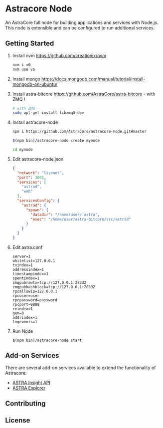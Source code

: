 Astracore Node
============

An AstraCore full node for building applications and services with Node.js. This node is extensible and can be configured to run additional services.

## Getting Started

1. Install nvm https://github.com/creationix/nvm  

    ```bash
    nvm i v6
    nvm use v6
    ```  
2. Install mongo https://docs.mongodb.com/manual/tutorial/install-mongodb-on-ubuntu/  

3. Install astra-bitcore https://github.com/AstraCore/astra-bitcore - with ZMQ !

    ```bash
    # with ZMQ
    sudo apt-get install libzmq3-dev 
    ```  
4. Install astracore-node

    ```bash
    npm i https://github.com/AstraCore/astracore-node.git#master

    $(npm bin)/astracore-node create mynode

    cd mynode

    ```  
5. Edit astracore-node.json

    ```json
    {
      "network": "livenet",
      "port": 3001,
      "services": [
	    "astrad",
        "web"
      ],
      "servicesConfig": {
        "astrad": {
          "spawn": {
            "datadir": "/home/user/.astra",
            "exec": "/home/user/astra-bitcore/src/astrad"
          }
        }
      }
	}
    ```  
6. Edit astra.conf

    ```
    server=1
    whitelist=127.0.0.1
    txindex=1
    addressindex=1
    timestampindex=1
    spentindex=1
    zmqpubrawtx=tcp://127.0.0.1:28332
    zmqpubhashblock=tcp://127.0.0.1:28332
    rpcallowip=127.0.0.1
    rpcuser=user
    rpcpassword=password
    rpcport=9888
    reindex=1
    gen=0
    addrindex=1
    logevents=1
    ```  
7. Run Node  

    ```
    $(npm bin)/astracore-node start
    ```  

## Add-on Services

There are several add-on services available to extend the functionality of Astracore:

- [ASTRA Insight API](https://github.com/AstraCore/insight-api)
- [ASTRA Explorer](https://github.com/AstraCore/astra-explorer)

## Contributing



## License

